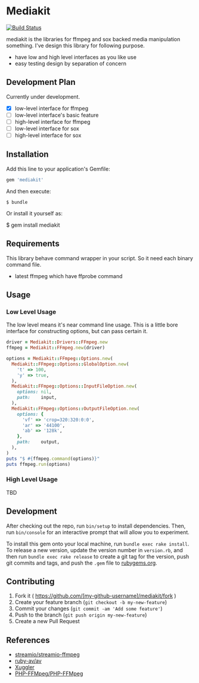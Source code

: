 # Mediakit

[![Build Status](https://travis-ci.org/ainame/mediakit.svg)](https://travis-ci.org/ainame/mediakit)

mediakit is the libraries for ffmpeg and sox backed media manipulation something.
I've design this library for following purpose.

* have low and high level interfaces as you like use
* easy testing design by separation of concern

## Development Plan

Currently under development.

* [x] low-level interface for ffmpeg
* [ ] low-level interface's basic feature
* [ ] high-level interface for ffmpeg
* [ ] low-level interface for sox
* [ ] high-level interface for sox

## Installation

Add this line to your application's Gemfile:

```ruby
gem 'mediakit'
```

And then execute:

    $ bundle

Or install it yourself as:

$ gem install mediakit

## Requirements

This library behave command wrapper in your script.
So it need each binary command file.

* latest ffmpeg which have ffprobe command

## Usage

### Low Level Usage

The low level means it's near command line usage.
This is a little bore interface for constructing options,
but can pass certain it.

```rb
driver = Mediakit::Drivers::FFmpeg.new
ffmpeg = Mediakit::FFmpeg.new(driver)

options = Mediakit::FFmpeg::Options.new(
  Mediakit::FFmpeg::Options::GlobalOption.new(
    't' => 100,
    'y' => true,
  ),
  Mediakit::FFmpeg::Options::InputFileOption.new(
    options: nil,
    path:    input,
  ),
  Mediakit::FFmpeg::Options::OutputFileOption.new(
    options: {
      'vf' => 'crop=320:320:0:0',
      'ar' => '44100',
      'ab' => '128k',
    },
    path:    output,
  ),
)
puts "$ #{ffmpeg.command(options)}"
puts ffmpeg.run(options)
```

### High Level Usage

TBD

## Development

After checking out the repo, run `bin/setup` to install dependencies. Then, run `bin/console` for an interactive prompt that will allow you to experiment.

To install this gem onto your local machine, run `bundle exec rake install`. To release a new version, update the version number in `version.rb`, and then run `bundle exec rake release` to create a git tag for the version, push git commits and tags, and push the `.gem` file to [rubygems.org](https://rubygems.org).

## Contributing

1. Fork it ( https://github.com/[my-github-username]/mediakit/fork )
2. Create your feature branch (`git checkout -b my-new-feature`)
3. Commit your changes (`git commit -am 'Add some feature'`)
4. Push to the branch (`git push origin my-new-feature`)
5. Create a new Pull Request

## References

* [streamio/streamio-ffmpeg](https://github.com/streamio/streamio-ffmpeg)
* [ruby-av/av](https://github.com/ruby-av/av)
* [Xuggler](http://www.xuggle.com/xuggler/)
* [PHP-FFMpeg/PHP-FFMpeg](https://github.com/PHP-FFMpeg/PHP-FFMpeg)
